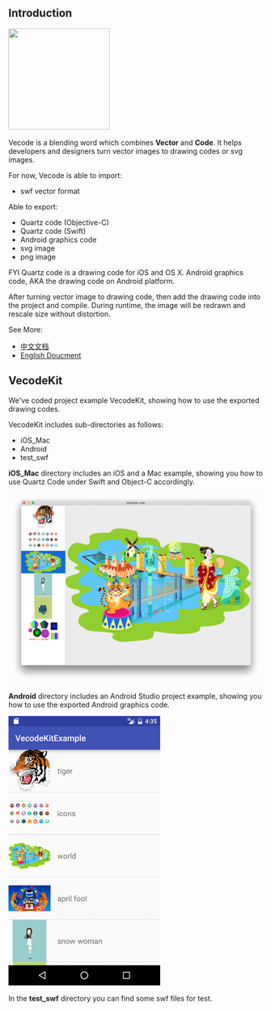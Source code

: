 ## Introduction

<image src="./images/vecode_icon.png" width="200" height="200"/>

Vecode is a blending word which combines <b>Vector</b> and <b>Code</b>. It helps developers and designers turn vector images to drawing codes or svg images.

For now, Vecode is able to import:

* swf vector format

Able to export:

* Quartz code (Objective-C)
* Quartz code (Swift)
* Android graphics code
* svg image
* png image

FYI Quartz code is a drawing code for iOS and OS X. Android graphics code, AKA the drawing code on Android platform. 

After turning vector image to drawing code, then add the drawing code into the project and compile. During runtime, the image will be redrawn and rescale size without distortion.

See More:

* [中文文档](http://dumbduck.github.io/VecodeKit/cn/home.html)
* [English Doucment](http://dumbduck.github.io/VecodeKit/en/home.html)

## VecodeKit
We've coded project example VecodeKit, showing how to use the exported drawing codes.

VecodeKit includes sub-directories as follows:

* iOS_Mac
* Android
* test_swf

<a id="mac_example_anchor"></a>
<b>iOS_Mac</b> directory includes an iOS and a Mac example, showing you how to use Quartz Code under Swift and Object-C accordingly.

<img src="./images/example_mac.png" width="600"></td>

<a id="android_example_anchor"></a>
<b>Android</b> directory includes an Android Studio project example, showing you how to use the exported Android graphics code.

<img src="./images/example_android.png" width="300"></td>

In the <b>test_swf</b> directory you can find some swf files for test.

